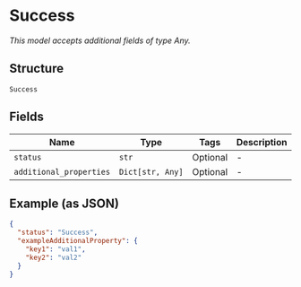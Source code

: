 
# Success

*This model accepts additional fields of type Any.*

## Structure

`Success`

## Fields

| Name | Type | Tags | Description |
|  --- | --- | --- | --- |
| `status` | `str` | Optional | - |
| `additional_properties` | `Dict[str, Any]` | Optional | - |

## Example (as JSON)

```json
{
  "status": "Success",
  "exampleAdditionalProperty": {
    "key1": "val1",
    "key2": "val2"
  }
}
```

